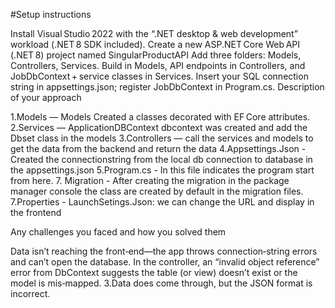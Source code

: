 #Setup instructions

Install Visual Studio 2022 with the “.NET desktop & web development” workload (.NET 8 SDK included).
Create a new ASP.NET Core Web API (.NET 8) project named SingularProductAPI
Add three folders: Models, Controllers, Services.
Build in Models, API endpoints in Controllers, and JobDbContext + service classes in Services.
Insert your SQL connection string in appsettings.json; register JobDbContext in Program.cs.
Description of your approach

1.Models — Models Created a classes decorated with EF Core attributes. 2.Services — ApplicationDBContext dbcontext was created and add the Dbset class in the models 3.Controllers — call the services and models to get the data from the backend and return the data 4.Appsettings.Json - Created the connectionstring from the local db connection to database in the appsettings.json 5.Program.cs - In this file indicates the program start from here. 7. Migration - After creating the migration in the package manager console the class are created by default in the migration files. 7.Properties - LaunchSetings.Json: we can change the URL and display in the frontend

Any challenges you faced and how you solved them

Data isn’t reaching the front‑end—the app throws connection‑string errors and can’t open the database.
In the controller, an “invalid object reference” error from DbContext suggests the table (or view) doesn’t exist or the model is mis‑mapped. 3.Data does come through, but the JSON format is incorrect.
